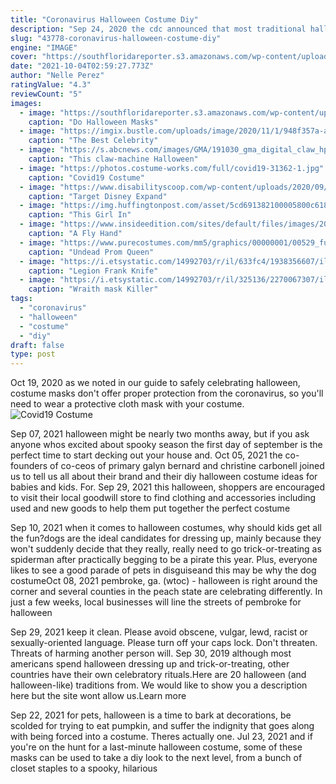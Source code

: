 ```yaml
---
title: "Coronavirus Halloween Costume Diy"
description: "Sep 24, 2020 the cdc announced that most traditional halloween activities, like door-to-door trick-or-treating and costume parties, are considered high risk when it comes to the spread of covid-19.But that doesn't mean halloween needs to be cancelled this year. There are a number of socially-distanced and coronavirus"
slug: "43778-coronavirus-halloween-costume-diy"
engine: "IMAGE"
cover: "https://southfloridareporter.s3.amazonaws.com/wp-content/uploads/2020/10/21171119/halloween-pumpkin-made-fabric-with-mask-filled-with-jelly-beans-decorated-with-halloween-motifs_163068-144-2.jpg"
date: "2021-10-04T02:59:27.773Z"
author: "Nelle Perez"
ratingValue: "4.3"
reviewCount: "5"
images:
  - image: "https://southfloridareporter.s3.amazonaws.com/wp-content/uploads/2020/10/21171119/halloween-pumpkin-made-fabric-with-mask-filled-with-jelly-beans-decorated-with-halloween-motifs_163068-144-2.jpg"
    caption: "Do Halloween Masks"
  - image: "https://imgix.bustle.com/uploads/image/2020/11/1/948f357a-ae45-4ed3-a6cf-8f0d9ee753a1-lizzo-wap-halloween-screenshot.JPG?w=800&fit=crop&crop=focalpoint&auto=format%2Ccompress&fp-x=0.365625&fp-y=0.36388508891928867"
    caption: "The Best Celebrity"
  - image: "https://s.abcnews.com/images/GMA/191030_gma_digital_claw_hpMain_16x9_992.jpg"
    caption: "This claw-machine Halloween"
  - image: "https://photos.costume-works.com/full/covid19-31362-1.jpg"
    caption: "Covid19 Costume"
  - image: "https://www.disabilityscoop.com/wp-content/uploads/2020/09/ds200915_halloween.jpg"
    caption: "Target Disney Expand"
  - image: "https://img.huffingtonpost.com/asset/5cd691382100005800c618b8.jpeg?ops=1778_1000"
    caption: "This Girl In"
  - image: "https://www.insideedition.com/sites/default/files/images/2020-10/102120_halloween_costumes_web.jpg"
    caption: "A Fly Hand"
  - image: "https://www.purecostumes.com/mm5/graphics/00000001/00529_full_1.jpg"
    caption: "Undead Prom Queen"
  - image: "https://i.etsystatic.com/14992703/r/il/633fc4/1938356607/il_794xN.1938356607_qqoq.jpg"
    caption: "Legion Frank Knife"
  - image: "https://i.etsystatic.com/14992703/r/il/325136/2270067307/il_794xN.2270067307_kudq.jpg"
    caption: "Wraith mask Killer"
tags:
  - "coronavirus"
  - "halloween"
  - "costume"
  - "diy"
draft: false
type: post
---
```


Oct 19, 2020 as we noted in our guide to safely celebrating halloween, costume masks don't offer proper protection from the coronavirus, so you'll need to wear a protective cloth mask with your costume.
![Covid19 Costume](https://photos.costume-works.com/full/covid19-31362-1.jpg "Covid19 Costume")

Sep 07, 2021 halloween might be nearly two months away, but if you ask anyone whos excited about spooky season the first day of september is the perfect time to start decking out your house and. Oct 05, 2021 the co-founders of co-ceos of primary galyn bernard and christine carbonell joined us to tell us all about their brand and their diy halloween costume ideas for babies and kids. For. Sep 29, 2021 this halloween, shoppers are encouraged to visit their local goodwill store to find clothing and accessories  including used and new goods  to help them put together the perfect costume
<!--inArticleAds-->

<!--galleryOne-->

Sep 10, 2021 when it comes to halloween costumes, why should kids get all the fun?dogs are the ideal candidates for dressing up, mainly because they won't suddenly decide that they really, really need to go trick-or-treating as spiderman after practically begging to be a pirate this year. Plus, everyone likes to see a good parade of pets in disguiseand this may be why the dog costumeOct 08, 2021 pembroke, ga. (wtoc) - halloween is right around the corner and several counties in the peach state are celebrating differently. In just a few weeks, local businesses will line the streets of pembroke for halloween
<!--inArticleAds-->

<!--galleryTwo-->

Sep 29, 2021 keep it clean. Please avoid obscene, vulgar, lewd, racist or sexually-oriented language. Please turn off your caps lock. Don't threaten. Threats of harming another person will. Sep 30, 2019 although most americans spend halloween dressing up and trick-or-treating, other countries have their own celebratory rituals.Here are 20 halloween (and halloween-like) traditions from. We would like to show you a description here but the site wont allow us.Learn more
<!--galleryThree-->

Sep 22, 2021 for pets, halloween is a time to bark at decorations, be scolded for trying to eat pumpkin, and suffer the indignity that goes along with being forced into a costume. Theres actually one. Jul 23, 2021 and if you're on the hunt for a last-minute halloween costume, some of these masks can be used to take a diy look to the next level, from a bunch of closet staples to a spooky, hilarious